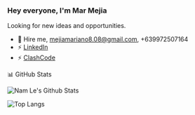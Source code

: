 ### Hey everyone, I'm Mar Mejia

Looking for new ideas and opportunities.

- 🌱 Hire me, mejiamariano8.08@gmail.com, +639972507164
- ⚡ [LinkedIn](https://www.linkedin.com/in/mar-mejia-b3b160a0/)
- ⚡ [ClashCode](https://www.codingame.com/profile/24d5cbbb7feda082bee70940acd867428398205)


:bar_chart: GitHub Stats

![Nam Le's Github Stats](https://github-readme-stats.vercel.app/api?username=mechazod&show_icons=true&title_color=19F9D8&icon_color=19F9D8&bg_color=002B36&text_color=FFFFFF)

![Top Langs](https://github-readme-stats.vercel.app/api/top-langs/?username=mechazod&layout=compact&title_color=19F9D8&icon_color=19F9D8&bg_color=002B36&text_color=FFFFFF)
